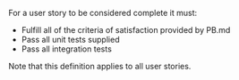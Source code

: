 For a user story to be considered complete it must: 
* Fulfill all of the criteria of satisfaction provided by PB.md
* Pass all unit tests supplied
* Pass all integration tests 

Note that this definition applies to all user stories. 
